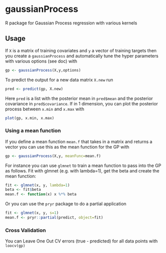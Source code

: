 # gaussianProcess
R package for Gaussian Process regression with various kernels


## Usage
If `X` is a matrix of training covariates and `y` a vector of training targets then you create a `gaussianProcess` and automatically tune the hyper parameters with various options (see doc) with

```R
gp <- gaussianProcess(X,y,options)
```

To predict the output for a new data matrix `X.new` run

```R
pred <- predict(gp, X.new)
```

Here `pred` is a list with the posterior mean in `pred$mean` and the posterior covariance in `pred$covariance`. If in 1 dimension, you can plot the posterior process between `x.min` and `x.max` with

```R
plot(gp, x.min, x.max)
```

### Using a mean function
If you define a mean function `mean.f` that takes in a matrix and returns a vector you can use this as the mean function for the GP with

```R
gp <- gaussianProcess(X,y, meanFunc=mean.f)
```
For instance you can use `glmnet` to train a mean function to pass into the GP as follows. Fit with glmnet (e.g. with lambda=1), get the beta and create the mean function:

```R
fit <- glmnet(x, y, lambda=1)
beta <- fit$beta
mean.f <- function(x) x %*% beta
```

Or you can use the `pryr` package to do a partial application

```R
fit <- glmnet(x, y, s=1)
mean.f <- pryr::partial(predict, object=fit)
```

### Cross Validation
You can Leave One Out CV errors (true - predicted) for all data points with `loocv(gp)`
